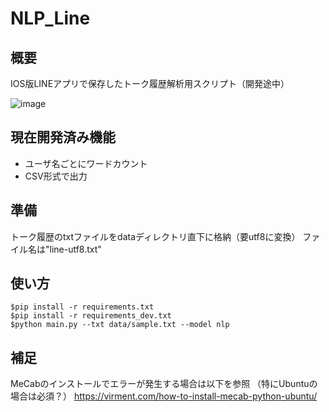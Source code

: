 # NLP_Line
## 概要
IOS版LINEアプリで保存したトーク履歴解析用スクリプト（開発途中）



![image](https://user-images.githubusercontent.com/24537884/200872920-c4b3f1db-5cfd-48cf-b0a4-2d8d9214bdd6.png)


## 現在開発済み機能
- ユーザ名ごとにワードカウント
- CSV形式で出力




## 準備
トーク履歴のtxtファイルをdataディレクトリ直下に格納（要utf8に変換）
ファイル名は"line-utf8.txt"
## 使い方
```
$pip install -r requirements.txt
$pip install -r requirements_dev.txt 
$python main.py --txt data/sample.txt --model nlp
```

## 補足
MeCabのインストールでエラーが発生する場合は以下を参照
（特にUbuntuの場合は必須？）
https://virment.com/how-to-install-mecab-python-ubuntu/
